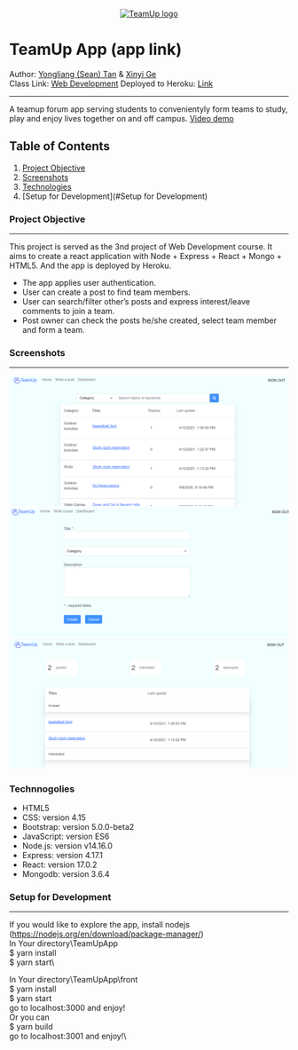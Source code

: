 <p align="center">
  <a href="">
    <img src="" alt="TeamUp logo" width="200" height="165">
  </a>
</p>

# TeamUp App (app link)
Author: [Yongliang (Sean) Tan](https://seantanty.github.io/CS-5610-project1/index.html) & [Xinyi Ge](https://xinyijackiege.github.io/)\
Class Link: [Web Development](https://johnguerra.co/classes/webDevelopment_spring_2021/)
Deployed to Heroku: [Link]()
***
A teamup forum app serving students to convenientyly form teams to study, play and enjoy lives together on and off campus.
<a href="demolink">Video demo</a>

## Table of Contents
1. [Project Objective](#project-objective)
2. [Screenshots](#screenshots)
3. [Technologies](#technologies)
4. [Setup for Development](#Setup for Development)

### Project Objective
***
This project is served as the 3nd project of Web Development course. 
It aims to create a react application with Node + Express + React + Mongo + HTML5.
And the app is deployed by Heroku.

* The app applies user authentication.
* User can create a post to find team members.
* User can search/filter other’s posts and express interest/leave comments to join a team.
* Post owner can check the posts he/she created, select team member and form a team.

### Screenshots
*** 
![Alt text](./images/home.png?raw=true "Home")
![Alt text](./images/writepost.png?raw=true "WriteAPost")
![Alt text](./images/dashboard.png?raw=true "Dashboard")

### Technnogolies
* HTML5
* CSS: version 4.15
* Bootstrap: version 5.0.0-beta2
* JavaScript: version ES6
* Node.js: version v14.16.0
* Express: version 4.17.1
* React: version 17.0.2
* Mongodb: version 3.6.4

### Setup for Development
***
If you would like to explore the app, install nodejs (https://nodejs.org/en/download/package-manager/)<br>
In Your directory\TeamUpApp\
$ yarn install\
$ yarn start\

In Your directory\TeamUpApp\front\
$ yarn install\
$ yarn start\
go to localhost:3000 and enjoy!\
Or you can\
$ yarn build\
go to localhost:3001 and enjoy!\













